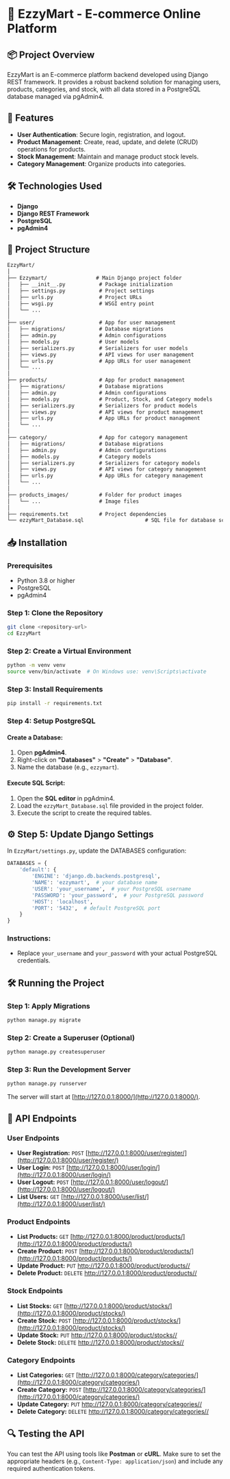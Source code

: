 
# 🛒 EzzyMart - E-commerce Online Platform

## 📦 Project Overview
EzzyMart is an E-commerce platform backend developed using Django REST framework. It provides a robust backend solution for managing users, products, categories, and stock, with all data stored in a PostgreSQL database managed via pgAdmin4.

## 🚀 Features
- **User Authentication**: Secure login, registration, and logout.
- **Product Management**: Create, read, update, and delete (CRUD) operations for products.
- **Stock Management**: Maintain and manage product stock levels.
- **Category Management**: Organize products into categories.

## 🛠️ Technologies Used
- **Django**
- **Django REST Framework**
- **PostgreSQL**
- **pgAdmin4**

## 📁 Project Structure
```markdown
EzzyMart/
│
├── Ezzymart/                # Main Django project folder
│   ├── __init__.py           # Package initialization
│   ├── settings.py           # Project settings
│   ├── urls.py               # Project URLs
│   ├── wsgi.py               # WSGI entry point
│   └── ...
│
├── user/                     # App for user management
│   ├── migrations/           # Database migrations
│   ├── admin.py              # Admin configurations
│   ├── models.py             # User models
│   ├── serializers.py        # Serializers for user models
│   ├── views.py              # API views for user management
│   ├── urls.py               # App URLs for user management
│   └── ...
│
├── products/                 # App for product management
│   ├── migrations/           # Database migrations
│   ├── admin.py              # Admin configurations
│   ├── models.py             # Product, Stock, and Category models
│   ├── serializers.py        # Serializers for product models
│   ├── views.py              # API views for product management
│   ├── urls.py               # App URLs for product management
│   └── ...
│
├── category/                 # App for category management
│   ├── migrations/           # Database migrations
│   ├── admin.py              # Admin configurations
│   ├── models.py             # Category models
│   ├── serializers.py        # Serializers for category models
│   ├── views.py              # API views for category management
│   ├── urls.py               # App URLs for category management
│   └── ...
│
├── products_images/          # Folder for product images
│   └── ...                   # Image files
│
├── requirements.txt          # Project dependencies
└── ezzyMart_Database.sql                    # SQL file for database schema
```

## 📥 Installation

### Prerequisites
- Python 3.8 or higher
- PostgreSQL
- pgAdmin4

### Step 1: Clone the Repository
```bash
git clone <repository-url>
cd EzzyMart
```

### Step 2: Create a Virtual Environment
```bash
python -m venv venv
source venv/bin/activate  # On Windows use: venv\Scripts\activate
```

### Step 3: Install Requirements
```bash
pip install -r requirements.txt
```

### Step 4: Setup PostgreSQL

#### Create a Database:
1. Open **pgAdmin4**.
2. Right-click on **"Databases"** > **"Create"** > **"Database"**.
3. Name the database (e.g., `ezzymart`).

#### Execute SQL Script:
1. Open the **SQL editor** in pgAdmin4.
2. Load the `ezzyMart_Database.sql` file provided in the project folder.
3. Execute the script to create the required tables.

## ⚙️ Step 5: Update Django Settings
In `EzzyMart/settings.py`, update the DATABASES configuration:
```python
DATABASES = {
    'default': {
        'ENGINE': 'django.db.backends.postgresql',
        'NAME': 'ezzymart',  # your database name
        'USER': 'your_username',  # your PostgreSQL username
        'PASSWORD': 'your_password',  # your PostgreSQL password
        'HOST': 'localhost',
        'PORT': '5432',  # default PostgreSQL port
    }
}
```
### Instructions:
- Replace `your_username` and `your_password` with your actual PostgreSQL credentials.

## 🛠️ Running the Project

### Step 1: Apply Migrations
```bash
python manage.py migrate
```

### Step 2: Create a Superuser (Optional)
```bash
python manage.py createsuperuser
```

### Step 3: Run the Development Server
```bash
python manage.py runserver
```
The server will start at [http://127.0.0.1:8000/](http://127.0.0.1:8000/).

## 📡 API Endpoints

### User Endpoints
- **User Registration:** `POST` [http://127.0.0.1:8000/user/register/](http://127.0.0.1:8000/user/register/)
- **User Login:** `POST` [http://127.0.0.1:8000/user/login/](http://127.0.0.1:8000/user/login/)
- **User Logout:** `POST` [http://127.0.0.1:8000/user/logout/](http://127.0.0.1:8000/user/logout/)
- **List Users:** `GET` [http://127.0.0.1:8000/user/list/](http://127.0.0.1:8000/user/list/)

### Product Endpoints
- **List Products:** `GET` [http://127.0.0.1:8000/product/products/](http://127.0.0.1:8000/product/products/)
- **Create Product:** `POST` [http://127.0.0.1:8000/product/products/](http://127.0.0.1:8000/product/products/)
- **Update Product:** `PUT` [http://127.0.0.1:8000/product/products/<id>/](http://127.0.0.1:8000/product/products/<id>/)
- **Delete Product:** `DELETE` [http://127.0.0.1:8000/product/products/<id>/](http://127.0.0.1:8000/product/products/<id>/)

### Stock Endpoints
- **List Stocks:** `GET` [http://127.0.0.1:8000/product/stocks/](http://127.0.0.1:8000/product/stocks/)
- **Create Stock:** `POST` [http://127.0.0.1:8000/product/stocks/](http://127.0.0.1:8000/product/stocks/)
- **Update Stock:** `PUT` [http://127.0.0.1:8000/product/stocks/<id>/](http://127.0.0.1:8000/product/stocks/<id>/)
- **Delete Stock:** `DELETE` [http://127.0.0.1:8000/product/stocks/<id>/](http://127.0.0.1:8000/product/stocks/<id>/)

### Category Endpoints
- **List Categories:** `GET` [http://127.0.0.1:8000/category/categories/](http://127.0.0.1:8000/category/categories/)
- **Create Category:** `POST` [http://127.0.0.1:8000/category/categories/](http://127.0.0.1:8000/category/categories/)
- **Update Category:** `PUT` [http://127.0.0.1:8000/category/categories/<id>/](http://127.0.0.1:8000/category/categories/<id>/)
- **Delete Category:** `DELETE` [http://127.0.0.1:8000/category/categories/<id>/](http://127.0.0.1:8000/category/categories/<id>/)

## 🔍 Testing the API
You can test the API using tools like **Postman** or **cURL**. Make sure to set the appropriate headers (e.g., `Content-Type: application/json`) and include any required authentication tokens.
